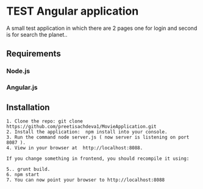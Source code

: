 # TEST Angular application
 A small test application in which there are 2 pages one for login and second is for search the planet..
 
## Requirements   
### Node.js
### Angular.js 

## Installation
	1. Clone the repo: git clone https://github.com/preetisachdeva1/MovieApplication.git
	2. Install the application:  npm install into your console.
	3. Run the command node server.js ( now server is listening on port 8087 ).
	4. View in your browser at  http://localhost:8088.
	
	If you change something in frontend, you should recompile it using:
    
    5.. grunt build.
    6. npm start
    7. You can now point your browser to http://localhost:8088